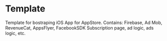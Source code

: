 # Template
 Template for bostraping iOS App for AppStore. Contains: Firebase, Ad Mob, RevenueCat, AppsFlyer, FacebookSDK
 Subscription page, ad logic, ads logic, etc.
